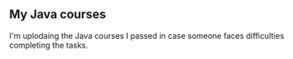 ## My Java courses
I'm uplodaing the Java courses I passed in case someone faces difficulties completing the tasks.
